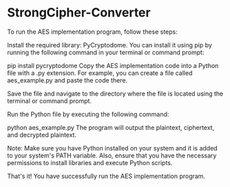 # StrongCipher-Converter
To run the AES implementation program, follow these steps:

Install the required library: PyCryptodome. You can install it using pip by running the following command in your terminal or command prompt:

pip install pycryptodome
Copy the AES implementation code into a Python file with a .py extension. For example, you can create a file called aes_example.py and paste the code there.

Save the file and navigate to the directory where the file is located using the terminal or command prompt.

Run the Python file by executing the following command:

python aes_example.py
The program will output the plaintext, ciphertext, and decrypted plaintext.

Note: Make sure you have Python installed on your system and it is added to your system's PATH variable. Also, ensure that you have the necessary permissions to install libraries and execute Python scripts.

That's it! You have successfully run the AES implementation program.
